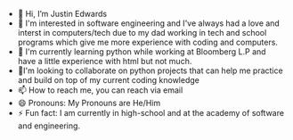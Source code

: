 - 👋 Hi, I’m Justin Edwards
- 👀 I'm interested in software engineering and I've always had a love and interst in computers/tech due to my dad working in tech and school programs which give me more experience with coding and computers.
- 🌱 I'm currently learning python while working at Bloomberg L.P and have a little experience with html but not much.
- 💞️I'm looking to collaborate on python projects that can help me practice and build on top of my current coding knowledge
- 📫 How to reach me, you can reach via email
- 😄 Pronouns: My Pronouns are He/Him
- ⚡ Fun fact: I am currently in high-school and at the academy of software and engineering.
<!---
Jedwards301/Jedwards301 is a ✨ special ✨ repository because its `README.md` (this file) appears on your GitHub profile.
You can click the Preview link to take a look at your changes.
--->
